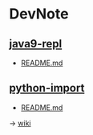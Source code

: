 # DevNote

## [java9-repl](java9-repl)
+ [README.md](java9-repl/README.md)

## [python-import](python-import)
+ [README.md](python-import/README.md)

-> [wiki](https://github.com/suzuki-hoge/dev-note/wiki)